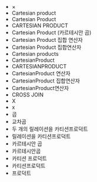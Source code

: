 ﻿- ×
- Cartesian product
- Cartesian Product
- CARTESIAN PRODUCT 
- Cartesian Product (카르테시안 곱)
- Cartesian Product 집합 연산자
- Cartesian Product 집합연산자
- Cartesian products
- CartesianProduct
- CARTESIANPRODUCT 
- CartesianProduct 연산자
- CartesianProduct 집합연산자
- CartesianProduct연산자
- CROSS JOIN
- X
- x
- 곱
- 교차곱
- 두 개의 릴레이션을 카티션프로덕트
- 릴레이션을 카티션프로덕트
- 카르테시안 곱
- 카르테시안곱
- 카티션 프로덕트
- 카티션프로덕트
- 프로덕트
